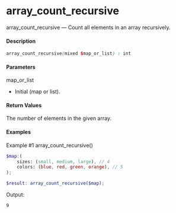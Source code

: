 # array_count_recursive

array_count_recursive — Count all elements in an array recursively.

#### __Description__

```scss
array_count_recursive(mixed $map_or_list) : int
```

#### __Parameters__
map_or_list
- Initial (map or list).

#### __Return Values__
The number of elements in the given array.


#### __Examples__
Example #1 array_count_recursive()
```scss
$map:(
    sizes: (small, medium, large), // 4
    colors: (blue, red, green, orange), // 5
);

$result: array_count_recursive($map);
```
Output:
```scss
9
```